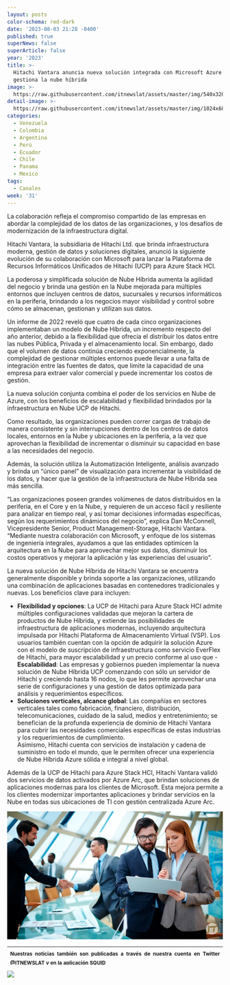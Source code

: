 ```yaml
---
layout: posts
color-schema: red-dark
date: '2023-08-03 21:28 -0400'
published: true
superNews: false
superArticle: false
year: '2023'
title: >-
  Hitachi Vantara anuncia nueva solución integrada con Microsoft Azure que
  gestiona la nube híbrida
image: >-
  https://raw.githubusercontent.com/itnewslat/assets/master/img/540x320/acuerdo-ERP-p.jpg
detail-image: >-
  https://raw.githubusercontent.com/itnewslat/assets/master/img/1024x680/acuerdo-ERP-g.jpg
categories:
  - Venezuela
  - Colombia
  - Argentina
  - Perú
  - Ecuador
  - Chile
  - Panama
  - Mexico
tags:
  - Canales
week: '31'
---
```

La colaboración refleja el compromiso compartido de las empresas en abordar la complejidad de los datos de las organizaciones, y los desafíos de modernización de la infraestructura digital.

Hitachi Vantara, la subsidiaria de Hitachi Ltd. que brinda infraestructura moderna, gestión de datos y soluciones digitales, anunció la siguiente evolución de su colaboración con Microsoft para lanzar la Plataforma de Recursos Informáticos Unificados de Hitachi (UCP) para Azure Stack HCI. 

La poderosa y simplificada solución de Nube Híbrida aumenta la agilidad del negocio y brinda una gestión en la Nube mejorada para múltiples entornos que incluyen centros de datos, sucursales y recursos informáticos en la periferia, brindando a los negocios mayor visibilidad y control sobre cómo se almacenan, gestionan y utilizan sus datos.  

Un informe de 2022 reveló que cuatro de cada cinco organizaciones implementaban un modelo de Nube Híbrida, un incremento respecto del año anterior, debido a la flexibilidad que ofrecía el distribuir los datos entre las nubes Pública, Privada y el almacenamiento local. Sin embargo, dado que el volumen de datos continúa creciendo exponencialmente, la complejidad de gestionar múltiples entornos puede llevar a una falta de integración entre las fuentes de datos, que limite la capacidad de una empresa para extraer valor comercial y puede incrementar los costos de gestión.  

La nueva solución conjunta combina el poder de los servicios en Nube de Azure, con los beneficios de escalabilidad y flexibilidad brindados por la infraestructura en Nube UCP de Hitachi.  

Como resultado, las organizaciones pueden correr cargas de trabajo de manera consistente y sin interrupciones dentro de los centros de datos locales, entornos en la Nube y ubicaciones en la periferia, a la vez que aprovechan la flexibilidad de incrementar o disminuir su capacidad en base a las necesidades del negocio.  

Además, la solución utiliza la Automatización Inteligente, análisis avanzado y brinda un “único panel” de visualización para incrementar la visibilidad de los datos, y hacer que la gestión de la infraestructura de Nube Híbrida sea más sencilla. 

“Las organizaciones poseen grandes volúmenes de datos distribuidos en la periferia, en el Core y en la Nube, y requieren de un acceso fácil y resiliente para analizar en tiempo real, y así tomar decisiones informadas específicas, según los requerimientos dinámicos del negocio”, explica Dan McConnell, Vicepresidente Senior, Product Management-Storage, Hitachi Vantara. “Mediante nuestra colaboración con Microsoft, y enfoque de los sistemas de ingeniería integrales, ayudamos a que las entidades optimicen la arquitectura en la Nube para aprovechar mejor sus datos, disminuir los costos operativos y mejorar la aplicación y las experiencias del usuario”. 

La nueva solución de Nube Híbrida de Hitachi Vantara se encuentra generalmente disponible y brinda soporte a las organizaciones, utilizando una combinación de aplicaciones basadas en contenedores tradicionales y nuevas. Los beneficios clave para incluyen:

- **Flexibilidad y opciones**: La UCP de Hitachi para Azure Stack HCI admite múltiples configuraciones validadas que mejoran la cartera de productos de Nube Híbrida, y extiende las posibilidades de infraestructura de aplicaciones modernas, incluyendo arquitectura impulsada por Hitachi Plataforma de Almacenamiento Virtual (VSP). Los usuarios también cuentan con la opción de adquirir la solución Azure con el modelo de suscripción de infraestructura como servicio EverFlex de Hitachi, para mayor escalabilidad y un precio conforme al uso que - **Escalabilidad**: Las empresas y gobiernos pueden implementar la nueva solución de Nube Híbrida UCP comenzando con sólo un servidor de Hitachi y creciendo hasta 16 nodos, lo que les permite aprovechar una serie de configuraciones y una gestión de datos optimizada para análisis y requerimientos específicos. 
- **Soluciones verticales, alcance global**: Las compañías en sectores verticales tales como fabricación, financiero, distribución, telecomunicaciones, cuidado de la salud, medios y entretenimiento; se benefician de la profunda experiencia de dominio de Hitachi Vantara para cubrir las necesidades comerciales específicas de estas industrias y los requerimientos de cumplimiento.  
Asimismo, Hitachi cuenta con servicios de instalación y cadena de suministro en todo el mundo, que le permiten ofrecer una experiencia de Nube Híbrida Azure sólida e integral a nivel global. 

Además de la UCP de Hitachi para Azure Stack HCI, Hitachi Vantara validó dos servicios de datos activados por Azure Arc, que brindan soluciones de aplicaciones modernas para los clientes de Microsoft.  Esta mejora permite a los clientes modernizar importantes aplicaciones y brindar servicios en la Nube en todas sus ubicaciones de TI con gestión centralizada Azure Arc. 

![](https://raw.githubusercontent.com/itnewslat/assets/master/img/540x320/acuerdo-ERP-p.jpg)

<table style="height: 42px;" width="569">
<tbody>
<tr>
<td style="text-align: justify;"><sub><strong>Nuestras noticias también son publicadas a través de nuestra cuenta en Twitter <a href="https://twitter.com/itnewslat?lang=es">@ITNEWSLAT</a> y en la aplicación <a href="https://squidapp.co/en/">SQUID</a></strong></sub></td>
</tr>
</tbody>
</table>

<img src="https://tracker.metricool.com/c3po.jpg?hash=56f88a41e39ab42c063cc51676587a04"/>